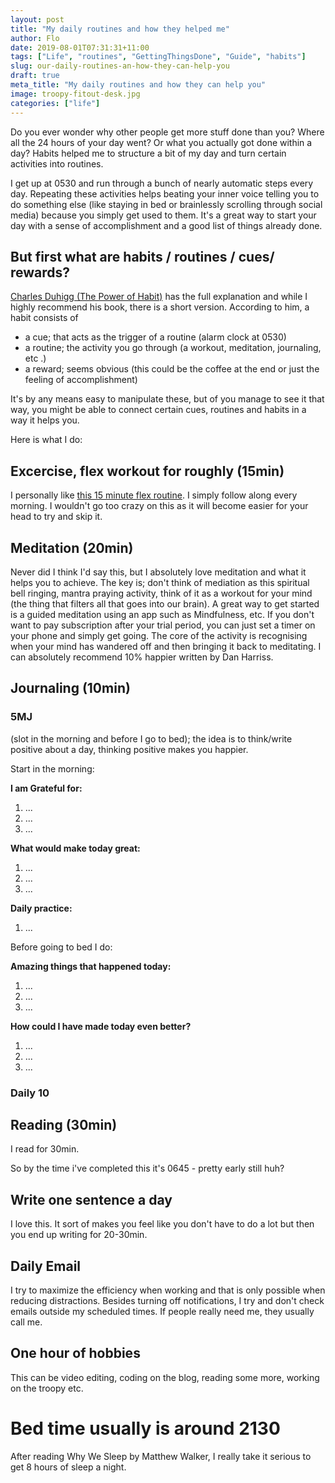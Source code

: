 ```yaml
---
layout: post
title: "My daily routines and how they helped me"
author: Flo
date: 2019-08-01T07:31:31+11:00
tags: ["Life", "routines", "GettingThingsDone", "Guide", "habits"]
slug: our-daily-routines-an-how-they-can-help-you
draft: true
meta_title: "My daily routines and how they can help you"
image: troopy-fitout-desk.jpg
categories: ["life"]
---
```


Do you ever wonder why other people get more stuff done than you? Where all the 24 hours of your day went? Or what you actually got done within a day? Habits helped me to structure a bit of my day and turn certain activities into routines.

I get up at 0530 and run through a bunch of nearly automatic steps every day. Repeating these activities helps beating your inner voice telling you to do something else (like staying in bed or brainlessly scrolling through social media) because you simply get used to them. It's a great way to start your day with a sense of accomplishment and a good list of things already done.

## But first what are habits / routines / cues/ rewards?

[Charles Duhigg (The Power of Habit)](https://charlesduhigg.com/how-habits-work/) has the full explanation and while I highly recommend his book, there is a short version. According to him, a habit consists of

* a cue; that acts as the trigger of a routine (alarm clock at 0530)
* a routine; the activity you go through (a workout, meditation, journaling, etc .)
* a reward; seems obvious (this could be the coffee at the end or just the feeling of accomplishment) 

It's by any means easy to manipulate these, but of you manage to see it that way, you might be able to connect certain cues, routines and habits in a way it helps you.

Here is what I do:

## Excercise, flex workout for roughly (15min)
I personally like [this 15 minute flex routine](https://www.youtube.com/watch?v=L_xrDAtykMI). I simply follow along every morning. I wouldn't go too crazy on this as it will become easier for your head to try and skip it.

## Meditation (20min)
Never did I think I'd say this, but I absolutely love meditation and what it helps you to achieve. The key is; don't think of mediation as this spiritual bell ringing, mantra praying activity, think of it as a workout for your mind (the thing that filters all that goes into our brain).
A great way to get started is a guided meditation using an app such as Mindfulness, etc. If you don't want to pay subscription after your trial period, you can just set a timer on your phone and simply get going. The core of the activity is recognising when your mind has wandered off and then bringing it back to meditating.
I can absolutely recommend 10% happier written by Dan Harriss.

## Journaling (10min)
### 5MJ 
(slot in the morning and before I go to bed); the idea is to think/write positive about a day, thinking positive makes you happier.

Start in the morning:

**I am Grateful for:**
1. ... 
2. ...
3. ...

**What would make today great:**
1. ...
2. ...
3. ...

**Daily practice:**
1. ...

Before going to bed I do:

**Amazing things that happened today:**
1. ...
2. ...
3. ...

**How could I have made today even better?**
1. ...
2. ...
3. ...


### Daily 10

## Reading (30min)
I read for 30min.

So by the time i've completed this it's 0645 - pretty early still huh?

## Write one sentence a day
I love this. It sort of makes you feel like you don't have to do a lot but then you end up writing for 20-30min.

## Daily Email
I try to maximize the efficiency when working and that is only possible when reducing distractions. Besides turning off notifications, I try and don't check emails outside my scheduled times. If people really need me, they usually call me.

## One hour of hobbies
This can be video editing, coding on the blog, reading some more, working on the troopy etc.

# Bed time usually is around 2130
After reading Why We Sleep by Matthew Walker, I really take it serious to get 8 hours of sleep a night.